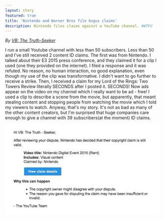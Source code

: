 ```yaml
---
layout: story
featured: true
title: 'Nintendo and Warner Bros file bogus claims'
description: Nintendo files claims against a YouTube channel. #WTFU
---
```

_By [VB: The Truth-Seeker](https://www.youtube.com/channel/UCz_pvNlcQNc-zuSYhahBF6g)_

I run a small Youtube channel with less than 50 subscribers. Less than 50 and I've still received 2 content ID claims. The first was from Nintendo. I talked about their E3 2015 press conference, and they claimed it for a clip I used (one they provided on the internet). I filed a response and it was refuted. No reason, no human interaction, no good explanation, even though my use of the clip was transformative. I didn't want to go further to receive a strike. Then, I received a claim for my Lord of the Rings: Two Towers Review literally SECONDS after I posted it. SECONDS! Now ads appear on the video on my channel which I really want to be ad - free! I used a clip to describe a scene from the movie, but apparently, that meant stealing content and stopping people from watching the movie which I told my viewers to watch. Anyway, that's my story. It's not as bad as many of the other content creators, but I'm surprised that huge companies care enough to give a channel with 39 subscribers(at the moment) ID claims.

[![Nintendo rejection](/images/stories/nintendo.jpeg)](/images/stories/nintendo.jpeg)
